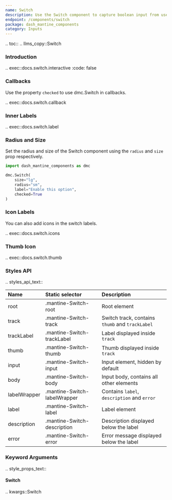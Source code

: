 ```yaml
---
name: Switch
description: Use the Switch component to capture boolean input from user.
endpoint: /components/switch
package: dash_mantine_components
category: Inputs
---
```


.. toc::
.. llms_copy::Switch

### Introduction

.. exec::docs.switch.interactive
    :code: false


### Callbacks

Use the property `checked` to use dmc.Switch in callbacks.

.. exec::docs.switch.callback

### Inner Labels



.. exec::docs.switch.label



### Radius and Size

Set the radius and size of the Switch component using the `radius` and `size` prop respectively.

```python
import dash_mantine_components as dmc

dmc.Switch(
    size="lg",
    radius="sm",
    label="Enable this option",
    checked=True
)
```

### Icon Labels

You can also add icons in the switch labels.

.. exec::docs.switch.icons

### Thumb Icon

.. exec::docs.switch.thumb

### Styles API

.. styles_api_text::

| Name         | Static selector              | Description                                     |
|:-------------|:-----------------------------|:------------------------------------------------|
| root         | .mantine-Switch-root         | Root element                                    |
| track        | .mantine-Switch-track        | Switch track, contains `thumb` and `trackLabel` |
| trackLabel   | .mantine-Switch-trackLabel   | Label displayed inside `track`                  |
| thumb        | .mantine-Switch-thumb        | Thumb displayed inside `track`                  |
| input        | .mantine-Switch-input        | Input element, hidden by default                |
| body         | .mantine-Switch-body         | Input body, contains all other elements         |
| labelWrapper | .mantine-Switch-labelWrapper | Contains `label`, `description` and `error`     |
| label        | .mantine-Switch-label        | Label element                                   |
| description  | .mantine-Switch-description  | Description displayed below the label           |
| error        | .mantine-Switch-error        | Error message displayed below the label         |


### Keyword Arguments
.. style_props_text::

#### Switch

.. kwargs::Switch
